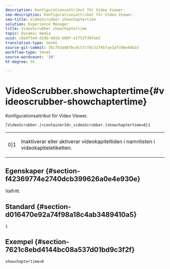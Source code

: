 ```yaml
---
description: Konfigurationsattribut för Video Viewer.
seo-description: Konfigurationsattribut för Video Viewer.
seo-title: VideoScrubber.showchaptertime
solution: Experience Manager
title: VideoScrubber.showchaptertime
topic: Dynamic media
uuid: c8ad75e4-d2db-4d2b-b60f-e1753f30fee2
translation-type: tm+mt
source-git-commit: 7bc7b3a86fbcdc57cfdc31745fae3afc06e44b15
workflow-type: tm+mt
source-wordcount: '39'
ht-degree: 5%

---
```



# VideoScrubber.showchaptertime{#videoscrubber-showchaptertime}

Konfigurationsattribut för Video Viewer.

`[VideoScrubber.|<containerId>_videoScrubber.]showchaptertime=0|1`

<table id="table_C616483932C2482CA9794DDD7313FD7C"> 
 <tbody> 
  <tr> 
   <td colname="col1"> <p> <span class="codeph"> 0|1</span> </p> </td> 
   <td colname="col2"> <p> Inaktiverar eller aktiverar videokapiteltiden i namnlisten i videokapiteletiketten. </p> </td> 
  </tr> 
 </tbody> 
</table>

## Egenskaper {#section-f42369774e2740dcb399626a0e4e930e}

Valfritt.

## Standard {#section-d016470e92a74f98a18c4ab3489410a5}

`1`

## Exempel {#section-7621c8ebd4144bc08a537d01bd9c3f2f}

```
showchaptertime=0
```

